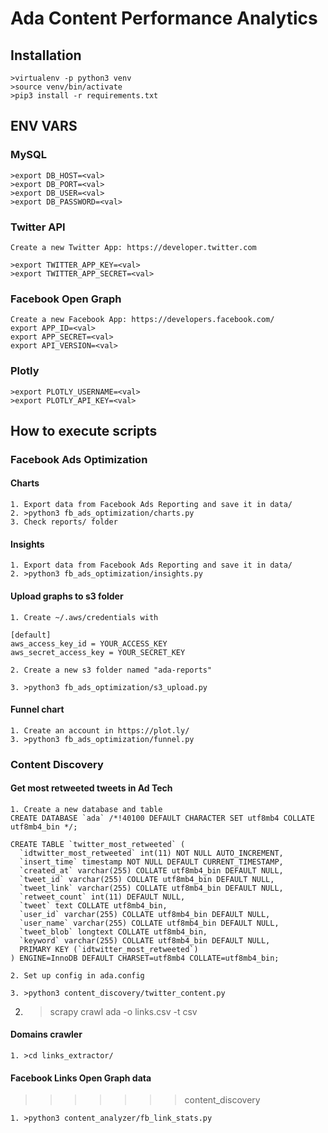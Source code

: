 # Ada Content Performance Analytics

## Installation

```
>virtualenv -p python3 venv
>source venv/bin/activate
>pip3 install -r requirements.txt
```

## ENV VARS

### MySQL
```
>export DB_HOST=<val>
>export DB_PORT=<val>
>export DB_USER=<val>
>export DB_PASSWORD=<val>
```

### Twitter API
```
Create a new Twitter App: https://developer.twitter.com

>export TWITTER_APP_KEY=<val>
>export TWITTER_APP_SECRET=<val>
```

### Facebook Open Graph
```
Create a new Facebook App: https://developers.facebook.com/
export APP_ID=<val>
export APP_SECRET=<val>
export API_VERSION=<val>
```

### Plotly
```
>export PLOTLY_USERNAME=<val>
>export PLOTLY_API_KEY=<val>
```

## How to execute scripts

### Facebook Ads Optimization
#### Charts
```
1. Export data from Facebook Ads Reporting and save it in data/
2. >python3 fb_ads_optimization/charts.py
3. Check reports/ folder
```

#### Insights
```
1. Export data from Facebook Ads Reporting and save it in data/
2. >python3 fb_ads_optimization/insights.py
```

#### Upload graphs to s3 folder
```
1. Create ~/.aws/credentials with

[default]
aws_access_key_id = YOUR_ACCESS_KEY
aws_secret_access_key = YOUR_SECRET_KEY

2. Create a new s3 folder named "ada-reports"

3. >python3 fb_ads_optimization/s3_upload.py

```

#### Funnel chart
```
1. Create an account in https://plot.ly/
3. >python3 fb_ads_optimization/funnel.py
```

### Content Discovery
#### Get most retweeted tweets in Ad Tech
```
1. Create a new database and table
CREATE DATABASE `ada` /*!40100 DEFAULT CHARACTER SET utf8mb4 COLLATE utf8mb4_bin */;

CREATE TABLE `twitter_most_retweeted` (
  `idtwitter_most_retweeted` int(11) NOT NULL AUTO_INCREMENT,
  `insert_time` timestamp NOT NULL DEFAULT CURRENT_TIMESTAMP,
  `created_at` varchar(255) COLLATE utf8mb4_bin DEFAULT NULL,
  `tweet_id` varchar(255) COLLATE utf8mb4_bin DEFAULT NULL,
  `tweet_link` varchar(255) COLLATE utf8mb4_bin DEFAULT NULL,
  `retweet_count` int(11) DEFAULT NULL,
  `tweet` text COLLATE utf8mb4_bin,
  `user_id` varchar(255) COLLATE utf8mb4_bin DEFAULT NULL,
  `user_name` varchar(255) COLLATE utf8mb4_bin DEFAULT NULL,
  `tweet_blob` longtext COLLATE utf8mb4_bin,
  `keyword` varchar(255) COLLATE utf8mb4_bin DEFAULT NULL,
  PRIMARY KEY (`idtwitter_most_retweeted`)
) ENGINE=InnoDB DEFAULT CHARSET=utf8mb4 COLLATE=utf8mb4_bin;

2. Set up config in ada.config 

3. >python3 content_discovery/twitter_content.py
```

2. >scrapy crawl ada -o links.csv -t csv
#### Domains crawler
```
1. >cd links_extractor/
```

#### Facebook Links Open Graph data
>>>>>>> content_discovery
```
1. >python3 content_analyzer/fb_link_stats.py
```